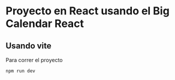 # Proyecto en React usando el Big Calendar React
## Usando vite

Para correr el proyecto 
```
npm run dev
```